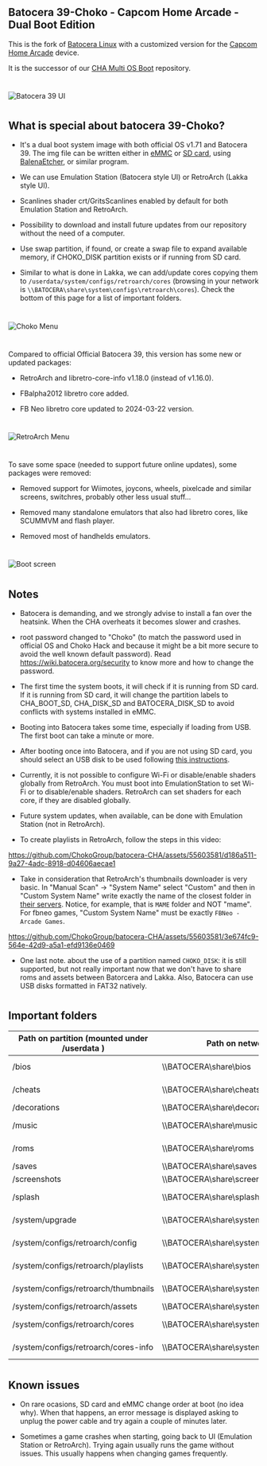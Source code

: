 #
## Batocera 39-Choko - Capcom Home Arcade - Dual Boot Edition

This is the fork of [Batocera Linux](https://batocera.org) with a customized version for the [Capcom Home Arcade](https://capcomhomearcade.com) device.

It is the successor of our [CHA Multi OS Boot](https://github.com/ChokoGroup/CHA-Multi-OS-Boot) repository.

#
![Batocera 39 UI](./ChokoGroup/BatoceraFavorites.png)
#

## What is special about batocera 39-Choko?

- It's a dual boot system image with both official OS v1.71 and Batocera 39. The img file can be written either in [eMMC](https://github.com/lilo-san/cha-documentation#installing-software) or [SD card](https://github.com/lilo-san/cha-documentation#hardware-modifications), using [BalenaEtcher](https://etcher.balena.io), or similar program.

- We can use Emulation Station (Batocera style UI) or RetroArch (Lakka style UI).

- Scanlines shader crt/GritsScanlines enabled by default for both Emulation Station and RetroArch.

- Possibility to download and install future updates from our repository without the need of a computer.

- Use swap partition, if found, or create a swap file to expand available memory, if CHOKO_DISK partition exists or if running from SD card.

- Similar to what is done in Lakka, we can add/update cores copying them to `/userdata/system/configs/retroarch/cores` (browsing in your network is `\\BATOCERA\share\system\configs\retroarch\cores`). Check the bottom of this page for a list of important folders.


#
![Choko Menu](./ChokoGroup/ChokoMenu.png)
#

Compared to official Official Batocera 39, this version has some new or updated packages:

- RetroArch and libretro-core-info v1.18.0 (instead of v1.16.0).

- FBalpha2012 libretro core added.

- FB Neo libretro core updated to 2024-03-22 version.


#
![RetroArch Menu](./ChokoGroup/RetroArchMainMenu.png)
#

To save some space (needed to support future online updates), some packages were removed:

- Removed support for Wiimotes, joycons, wheels, pixelcade and similar screens, switchres, probably other less usual stuff...

- Removed many standalone emulators that also had libretro cores, like SCUMMVM and flash player.

- Removed most of handhelds emulators.


#
![Boot screen](./ChokoGroup/ChokoHomeArcade.png)
#

## Notes

- Batocera is demanding, and we strongly advise to install a fan over the heatsink. When the CHA overheats it becomes slower and crashes.

- root password changed to "Choko" (to match the password used in official OS and Choko Hack and because it might be a bit more secure to avoid the well known default password). Read https://wiki.batocera.org/security to know more and how to change the password.

- The first time the system boots, it will check if it is running from SD card. If it is running from SD card, it will change the partition labels to CHA_BOOT_SD, CHA_DISK_SD and BATOCERA_DISK_SD to avoid conflicts with systems installed in eMMC.

- Booting into Batocera takes some time, especially if loading from USB. The first boot can take a minute or more.

- After booting once into Batocera, and if you are not using SD card, you should select an USB disk to be used following [this instructions](https://wiki.batocera.org/store_games_on_a_second_usb_sata_drive).

- Currently, it is not possible to configure Wi-Fi or disable/enable shaders globally from RetroArch. You must boot into EmulationStation to set Wi-Fi or to disable/enable shaders. RetroArch can set shaders for each core, if they are disabled globally.

- Future system updates, when available, can be done with Emulation Station (not in RetroArch).

- To create playlists in RetroArch, follow the steps in this video:

https://github.com/ChokoGroup/batocera-CHA/assets/55603581/d186a511-9a27-4adc-8918-d04606aecae1


- Take in consideration that RetroArch's thumbnails downloader is very basic.
In "Manual Scan" -> "System Name" select "Custom" and then in "Custom System Name" write exactly the name of the closest folder in [their servers](https://thumbnails.libretro.com/).
Notice, for example, that is `MAME` folder and NOT "mame". For fbneo games, "Custom System Name" must be exactly `FBNeo - Arcade Games`.

https://github.com/ChokoGroup/batocera-CHA/assets/55603581/3e674fc9-564e-42d9-a5a1-efd9136e0469


- One last note. about the use of a partition named `CHOKO_DISK`: it is still supported, but not really important now that we don't have to share roms and assets between Batorcera and Lakka. Also, Batocera can use USB disks formatted in FAT32 natively.

#

## Important folders

| Path on partition (mounted under /userdata ) | Path on network (for Windows) | Use and Notes |
| --- | --- | --- |
| /bios | \\\\BATOCERA\\share\\bios | BIOS files required for some emulators; https://wiki.batocera.org/add_games_bios#adding_bios_files |
| /cheats | \\\\BATOCERA\\share\\cheats | "cht" and "saves" folders for using cheats in RetroArch; https://docs.libretro.com/guides/cheat-codes/ |
| /decorations | \\\\BATOCERA\\share\\decorations | Bezels and overlays; https://wiki.batocera.org/decoration |
| /music | \\\\BATOCERA\\share\\music | Emulation Station music; https://wiki.batocera.org/emulationstation:music |
| /roms | \\\\BATOCERA\\share\\roms | Folders with games for each supported emulator/system; https://wiki.batocera.org/add_games_bios#adding_roms |
| /saves | \\\\BATOCERA\\share\\saves | Folders with savegames and savestates. |
| /screenshots | \\\\BATOCERA\\share\\screenshots | Folders with screenshots taken from games. |
| /splash | \\\\BATOCERA\\share\\splash | Custom images/videos to show while booting; https://wiki.batocera.org/splash_boot |
| /system/upgrade | \\\\BATOCERA\\share\\system\\upgrade | Used to download "boot.tar.xz" for upgrading Batocera; https://wiki.batocera.org/upgrade_manually |
| /system/configs/retroarch/config | \\\\BATOCERA\\share\\system\\configs\\retroarch\\config | Is where RetroArch saves remmapping files and overlays \*.cfg |
| /system/configs/retroarch/playlists | \\\\BATOCERA\\share\\system\\configs\\retroarch\\playlists | Playlists for RetroArch; https://docs.libretro.com/guides/roms-playlists-thumbnails/ |
| /system/configs/retroarch/thumbnails | \\\\BATOCERA\\share\\system\\configs\\retroarch\\thumbnails | Thumbnails for RetroArch' playlists; https://docs.libretro.com/guides/roms-playlists-thumbnails/ |
| /system/configs/retroarch/assets | \\\\BATOCERA\\share\\system\\configs\\retroarch\\assets | Assets for RetroArch' menus (icons). |
| /system/configs/retroarch/cores | \\\\BATOCERA\\share\\system\\configs\\retroarch\\cores | Libretro cores (\*.so files); Files here will add or replace existing cores. |
| /system/configs/retroarch/cores-info | \\\\BATOCERA\\share\\system\\configs\\retroarch\\cores-info | \*.info file for cores; Files here will add or replace existing info files. |

#

## Known issues

- On rare ocasions, SD card and eMMC change order at boot (no idea why). When that happens, an error message is displayed asking to unplug the power cable and try again a couple of minutes later.

- Sometimes a game crashes when starting, going back to UI (Emulation Station or RetroArch). Trying again usually runs the game without issues. This usually happens when changing games frequently.
